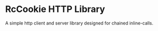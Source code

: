 # RcCookie HTTP Library

A simple http client and server library designed for chained inline-calls.
